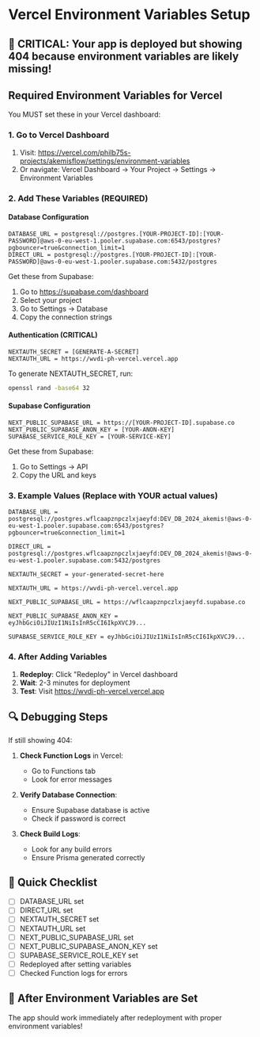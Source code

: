 # Vercel Environment Variables Setup

## 🚨 CRITICAL: Your app is deployed but showing 404 because environment variables are likely missing!

## Required Environment Variables for Vercel

You MUST set these in your Vercel dashboard:

### 1. Go to Vercel Dashboard
1. Visit: https://vercel.com/philb75s-projects/akemisflow/settings/environment-variables
2. Or navigate: Vercel Dashboard → Your Project → Settings → Environment Variables

### 2. Add These Variables (REQUIRED)

#### Database Configuration
```
DATABASE_URL = postgresql://postgres.[YOUR-PROJECT-ID]:[YOUR-PASSWORD]@aws-0-eu-west-1.pooler.supabase.com:6543/postgres?pgbouncer=true&connection_limit=1
DIRECT_URL = postgresql://postgres.[YOUR-PROJECT-ID]:[YOUR-PASSWORD]@aws-0-eu-west-1.pooler.supabase.com:5432/postgres
```

Get these from Supabase:
1. Go to https://supabase.com/dashboard
2. Select your project
3. Go to Settings → Database
4. Copy the connection strings

#### Authentication (CRITICAL)
```
NEXTAUTH_SECRET = [GENERATE-A-SECRET]
NEXTAUTH_URL = https://wvdi-ph-vercel.vercel.app
```

To generate NEXTAUTH_SECRET, run:
```bash
openssl rand -base64 32
```

#### Supabase Configuration
```
NEXT_PUBLIC_SUPABASE_URL = https://[YOUR-PROJECT-ID].supabase.co
NEXT_PUBLIC_SUPABASE_ANON_KEY = [YOUR-ANON-KEY]
SUPABASE_SERVICE_ROLE_KEY = [YOUR-SERVICE-KEY]
```

Get these from Supabase:
1. Go to Settings → API
2. Copy the URL and keys

### 3. Example Values (Replace with YOUR actual values)

```
DATABASE_URL = postgresql://postgres.wflcaapznpczlxjaeyfd:DEV_DB_2024_akemis!@aws-0-eu-west-1.pooler.supabase.com:6543/postgres?pgbouncer=true&connection_limit=1

DIRECT_URL = postgresql://postgres.wflcaapznpczlxjaeyfd:DEV_DB_2024_akemis!@aws-0-eu-west-1.pooler.supabase.com:5432/postgres

NEXTAUTH_SECRET = your-generated-secret-here

NEXTAUTH_URL = https://wvdi-ph-vercel.vercel.app

NEXT_PUBLIC_SUPABASE_URL = https://wflcaapznpczlxjaeyfd.supabase.co

NEXT_PUBLIC_SUPABASE_ANON_KEY = eyJhbGciOiJIUzI1NiIsInR5cCI6IkpXVCJ9...

SUPABASE_SERVICE_ROLE_KEY = eyJhbGciOiJIUzI1NiIsInR5cCI6IkpXVCJ9...
```

### 4. After Adding Variables

1. **Redeploy**: Click "Redeploy" in Vercel dashboard
2. **Wait**: 2-3 minutes for deployment
3. **Test**: Visit https://wvdi-ph-vercel.vercel.app

## 🔍 Debugging Steps

If still showing 404:

1. **Check Function Logs** in Vercel:
   - Go to Functions tab
   - Look for error messages

2. **Verify Database Connection**:
   - Ensure Supabase database is active
   - Check if password is correct

3. **Check Build Logs**:
   - Look for any build errors
   - Ensure Prisma generated correctly

## 📝 Quick Checklist

- [ ] DATABASE_URL set
- [ ] DIRECT_URL set
- [ ] NEXTAUTH_SECRET set
- [ ] NEXTAUTH_URL set
- [ ] NEXT_PUBLIC_SUPABASE_URL set
- [ ] NEXT_PUBLIC_SUPABASE_ANON_KEY set
- [ ] SUPABASE_SERVICE_ROLE_KEY set
- [ ] Redeployed after setting variables
- [ ] Checked Function logs for errors

## 🚀 After Environment Variables are Set

The app should work immediately after redeployment with proper environment variables!